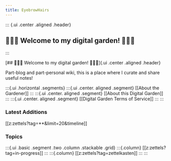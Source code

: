 ```yaml
---
title: EyebrowHairs
---
```


::: {.ui .center .aligned .header}
## 🌷🌱🌹 Welcome to my digital garden! 🌼🌿🌻
:::

[## 🌷🌱🌹 Welcome to my digital garden! 🌼🌿🌻]{.ui .center .aligned .header}

Part-blog and part-personal wiki, this is a place where I curate and share useful notes!

:::{.ui .horizontal .segments}
:::{.ui .center. aligned .segment}
[[About the Gardener]]
:::
:::{.ui .center. aligned .segment}
[[About this Digital Garden]]
:::
:::{.ui .center. aligned .segment}
[[Digital Garden Terms of Service]]
:::
:::

### Latest Additions
[[z:zettels?tag=**&limit=20&timeline]]

### Topics

<!-- :::{.ui .basic .segment .two .column .stackable .grid} -->

<!-- :::{.ui .two .column .very .relaxed .grid} -->

:::{.ui .basic .segment .two .column .stackable .grid}
:::{.column}
[[z:zettels?tag=in-progress]]
:::
:::{.column}
[[z:zettels?tag=zettelkasten]]
:::
:::

<!-- {.ui .vertical .divider} -->